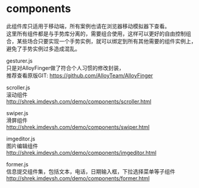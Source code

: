 # components
此组件库只适用于移动端，所有案例也请在浏览器移动模拟器下查看。  
这里所有组件都是与手势库分离的，需要组合使用，这样可以更好的自由控制组合，某些场合只要实现一个手势实例，就可以绑定到所有其他需要的组件实例上，避免了手势实例过多造成混乱。
  

gesturer.js  
只是对AlloyFinger做了符合个人习惯的修改封装，  
推荐查看原版GIT: https://github.com/AlloyTeam/AlloyFinger  


scroller.js  
滚动组件  
http://shrek.imdevsh.com/demo/components/scroller.html  

swiper.js  
滑屏组件  
http://shrek.imdevsh.com/demo/components/swiper.html  


imgeditor.js  
图片编辑组件  
http://shrek.imdevsh.com/demo/components/imgeditor.html  


former.js  
信息提交组件集，包括文本，电话，日期输入框，下拉选择菜单等子组件  
http://shrek.imdevsh.com/demo/components/former.html  


